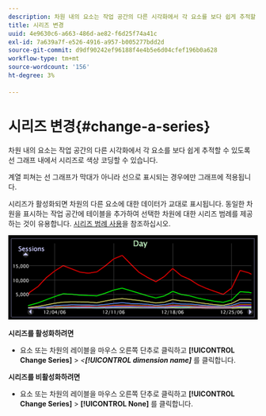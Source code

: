 ```yaml
---
description: 차원 내의 요소는 작업 공간의 다른 시각화에서 각 요소를 보다 쉽게 추적할 수 있도록 선 그래프 내에서 시리즈로 색상 코딩할 수 있습니다.
title: 시리즈 변경
uuid: 4e9630c6-a663-486d-ae82-f6d25f74a41c
exl-id: 7a639a7f-e526-4916-a957-b005277bdd2d
source-git-commit: d9df90242ef96188f4e4b5e6d04cfef196b0a628
workflow-type: tm+mt
source-wordcount: '156'
ht-degree: 3%

---
```


# 시리즈 변경{#change-a-series}

차원 내의 요소는 작업 공간의 다른 시각화에서 각 요소를 보다 쉽게 추적할 수 있도록 선 그래프 내에서 시리즈로 색상 코딩할 수 있습니다.

계열 피쳐는 선 그래프가 막대가 아니라 선으로 표시되는 경우에만 그래프에 적용됩니다.

시리즈가 활성화되면 차원의 다른 요소에 대한 데이터가 교대로 표시됩니다. 동일한 차원을 표시하는 작업 공간에 테이블을 추가하여 선택한 차원에 대한 시리즈 범례를 제공하는 것이 유용합니다. [시리즈 범례 사용](../../../../home/c-get-started/c-analysis-vis/c-tables/c-srs-leg.md#concept-c48042a705524bc4b63cd6f24874cc12)을 참조하십시오.

![](assets/vis_LineGraph_Series.png)

**시리즈를 활성화하려면**

* 요소 또는 차원의 레이블을 마우스 오른쪽 단추로 클릭하고 **[!UICONTROL Change Series]** > *&lt;**[!UICONTROL dimension name]*** 를 클릭합니다.

**시리즈를 비활성화하려면**

* 요소 또는 차원의 레이블을 마우스 오른쪽 단추로 클릭하고 **[!UICONTROL Change Series]** > **[!UICONTROL None]** 를 클릭합니다.
